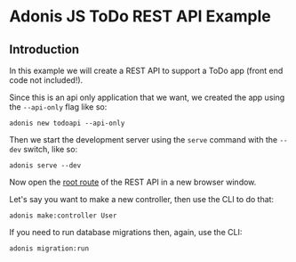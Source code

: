 # Adonis JS ToDo REST API Example

## Introduction

In this example we will create a REST API to support a ToDo app (front end code not included!). 

Since this is an api only application that we want, we created the app using the `--api-only` flag like so:

```
adonis new todoapi --api-only
```

Then we start the development server using the `serve` command with the `--dev` switch, like so:

```
adonis serve --dev
```

Now open the [root route](http://127.0.0.1:3333) of the REST API in a new browser window.

Let's say you want to make a new controller, then use the CLI to do that:

```
adonis make:controller User
```

If you need to run database migrations then, again, use the CLI:

```
adonis migration:run
```

